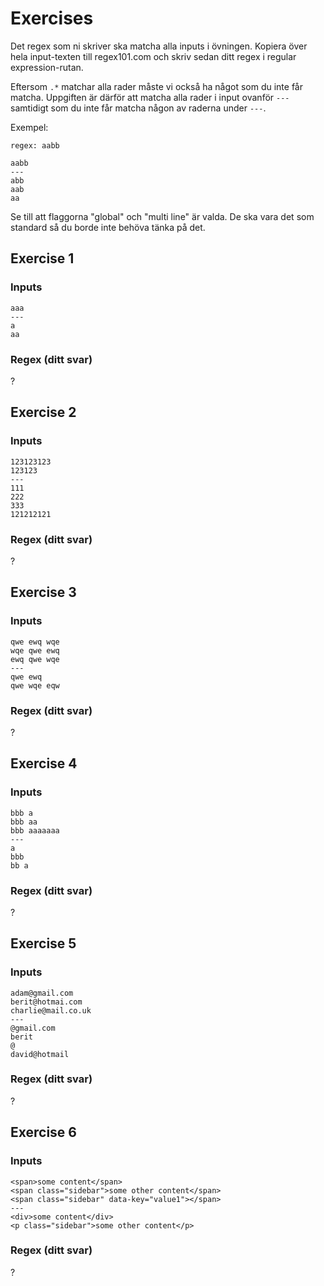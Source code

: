 # Exercises

Det regex som ni skriver ska matcha alla inputs i övningen.
Kopiera över hela input-texten till regex101.com och skriv
sedan ditt regex i regular expression-rutan.

Eftersom ```.*``` matchar alla rader måste vi också ha
något som du inte får matcha. Uppgiften är därför att
matcha alla rader i input ovanför ```---``` samtidigt
som du inte får matcha någon av raderna under ```---```.

Exempel:
```
regex: aabb

aabb
---
abb
aab
aa
```

Se till att flaggorna "global" och "multi line" är valda.
De ska vara det som standard så du borde inte behöva tänka
på det.

## Exercise 1

### Inputs

```
aaa
---
a
aa
```

### Regex (ditt svar)

?

## Exercise 2

### Inputs

```
123123123
123123
---
111
222
333
121212121
```

### Regex (ditt svar)

?

## Exercise 3

### Inputs

```
qwe ewq wqe
wqe qwe ewq
ewq qwe wqe
---
qwe ewq
qwe wqe eqw
```

### Regex (ditt svar)

?

## Exercise 4

### Inputs

```
bbb a
bbb aa
bbb aaaaaaa
---
a
bbb
bb a
```

### Regex (ditt svar)

?

## Exercise 5

### Inputs

```
adam@gmail.com
berit@hotmai.com
charlie@mail.co.uk
---
@gmail.com
berit
@
david@hotmail
```

### Regex (ditt svar)

?

## Exercise 6

### Inputs

```
<span>some content</span>
<span class="sidebar">some other content</span>
<span class="sidebar" data-key="value1"></span>
---
<div>some content</div>
<p class="sidebar">some other content</p>
```

### Regex (ditt svar)

?
